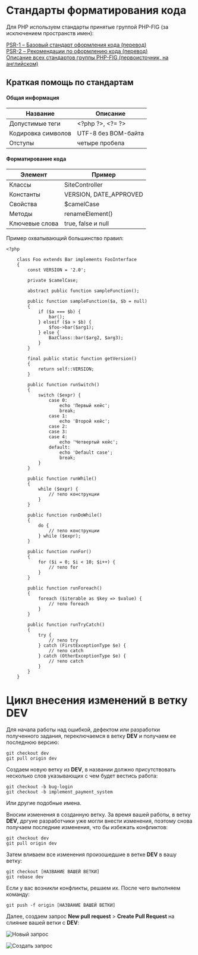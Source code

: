# Стандарты форматирования кода
Для PHP используем стандарты принятые группой PHP-FIG (за исключением пространств имен):      

[PSR-1 – Базовый стандарт оформления кода (перевод)](https://svyatoslav.biz/misc/psr_translation/#_PSR-1)  
[PSR-2 – Рекомендации по оформлению кода (перевод)](https://svyatoslav.biz/misc/psr_translation/#_PSR-2)   
[Описание всех стандартов группы PHP-FIG (первоисточник, на английском)](http://www.php-fig.org/psr)

## Краткая помощь по стандартам
#### Общая информация

Название  | Описание
------------- | -------------
Допустимые теги  | \<?php ?\>, \<?= ?\> 
Кодировка символов  | UTF-8 без BOM-байта
Отступы  | четыре пробела

#### Форматирование кода

Элемент  | Пример
------------- | -------------
Классы  | SiteController
Константы  | VERSION, DATE_APPROVED
Свойства  |  $camelCase
Методы  |  renameElement()
Ключевые слова  |  true, false и null
   
 
Пример охватывающий большинство правил:      
```
<?php
    
    class Foo extends Bar implements FooInterface
    {
        const VERSION = '2.0';
    
        private $camelCase;
            
        abstract public function sampleFunction();
        
        public function sampleFunction($a, $b = null)
        {
            if ($a === $b) {
                bar();
            } elseif ($a > $b) {
                $foo->bar($arg1);
            } else {
                BazClass::bar($arg2, $arg3);
            }
        }
     
        final public static function getVersion()
        {
            return self::VERSION;
        }
        
        public function runSwitch()
        {
            switch ($expr) {
                case 0:
                    echo 'Первый кейс';
                    break;
                case 1:
                    echo 'Второй кейс';
                case 2:
                case 3:
                case 4:
                    echo 'Четвертый кейс';
                default:
                    echo 'Default case';
                    break;
            }
        }
        
        public function runWhile()
        {
            while ($expr) {
                // тело конструкции
            }
        }
        
        public function runDoWhile()
        {
            do {
                // тело конструкции
            } while ($expr);
        }
        
        public function runFor()
        {
            for ($i = 0; $i < 10; $i++) {
                // тело for
            }
        }
        
        public function runForeach()
        {
            foreach ($iterable as $key => $value) {
                // тело foreach
            }
        }
        
        public function runTryCatch()
        {
            try {
                // тело try
            } catch (FirstExceptionType $e) {
                // тело catch
            } catch (OtherExceptionType $e) {
                // тело catch
            }
        }
    }
```
# Цикл внесения изменений в ветку DEV
Для начала работы над ошибкой, дефектом или разработки полученного задания, переключаемся в ветку **DEV** и получаем ее последнюю версию:  
```
git checkout dev
git pull origin dev
```
Создаем новую ветку из **DEV**, в названии должно присутствовать несколько слов указывающих с чем будет вестись работа: 
```
git checkout -b bug-login
git checkout -b implement_payment_system
```
Или другие подобные имена.

Вносим изменения в созданную ветку. За время вашей работы, в ветку **DEV**, дргуие разработчики уже могли внести изменения, 
поэтому снова получаем последние изменения, что бы избежать конфликтов:
```
git checkout dev
git pull origin dev
```
Затем вливаем все изменения произошедшие в ветке **DEV** в вашу ветку:
```
git checkout [НАЗВАНИЕ ВАШЕЙ ВЕТКИ]
git rebase dev
```

Если у вас возникли конфликты, решаем их.
После чего выполняем команду:
```
git push -f origin [НАЗВАНИЕ ВАШЕЙ ВЕТКИ]
```

Далее, создаем запрос **New pull request** > **Сreate Pull Request** на слияние вашей ветки с **DEV**:

![Новый запрос](http://images.lant.io/new_req.PNG)

![Создать запрос](http://images.lant.io/create_req.PNG)

